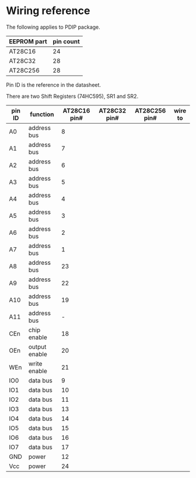 # Wiring reference

The following applies to PDIP package.

| EEPROM part | pin count |
|-------------|-----------|
| AT28C16     | 24        |
| AT28C32     | 28        |
| AT28C256    | 28        |

Pin ID is the reference in the datasheet.

There are two Shift Registers (74HC595), SR1 and SR2.

| pin ID | function    | AT28C16 pin# | AT28C32 pin# | AT28C256 pin# | wire to |
|--------|-------------|---------|--------------|--------------|---------------|
| A0     | address bus | 8 | | | 
| A1   | address bus | 7 | | | 
| A2   | address bus | 6 | | | 
| A3    | address bus | 5 | | | 
| A4   | address bus | 4 | | | 
| A5    | address bus | 3 | | | 
| A6    | address bus | 2 | | | 
| A7    | address bus | 1 | | | 
| A8    | address bus | 23 | | | 
| A9    | address bus | 22 | | | 
| A10   | address bus | 19 | | | 
| A11    | address bus | - | | | 
| CEn | chip enable | 18 | | | 
| OEn | output enable | 20 | | | 
| WEn | write enable | 21 | | | 
| IO0 | data bus | 9 | | | 
| IO1 | data bus | 10 | | | 
| IO2 | data bus | 11 | | | 
| IO3 | data bus | 13 | | | 
| IO4 | data bus | 14 | | | 
| IO5 | data bus | 15 | | | 
| IO6 | data bus | 16 | | | 
| IO7 | data bus | 17 | | | 
| GND | power | 12 | | | 
| Vcc | power | 24 | | | 
